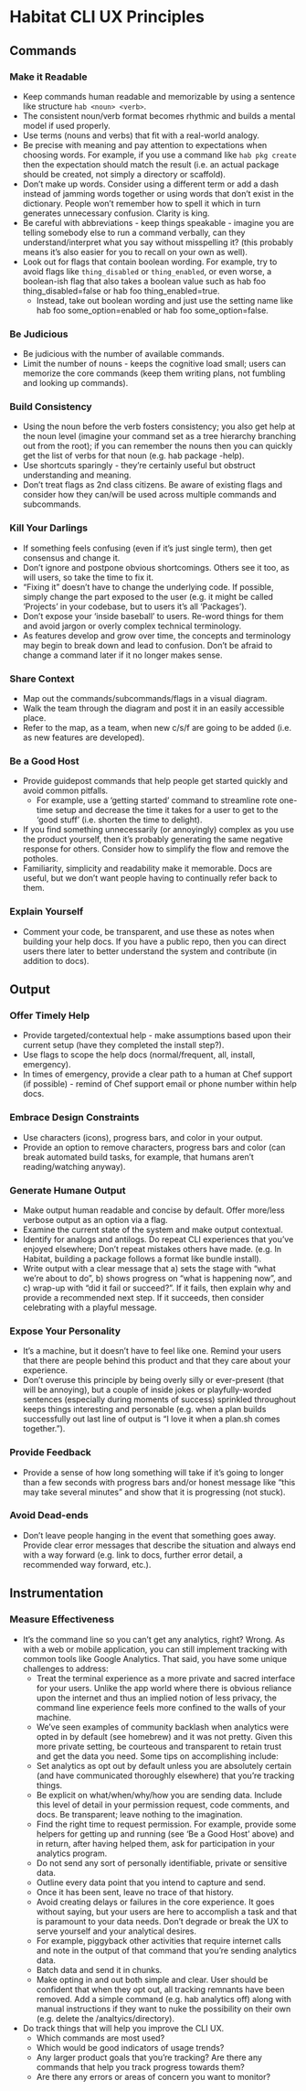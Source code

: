 # Habitat CLI UX Principles

## Commands

### Make it Readable
- Keep commands human readable and memorizable by using a sentence like structure `hab <noun> <verb>`.
- The consistent noun/verb format becomes rhythmic and builds a mental model if used properly.
- Use terms (nouns and verbs) that fit with a real-world analogy.
- Be precise with meaning and pay attention to expectations when choosing words. For example, if you use a command like `hab pkg create` then the expectation should match the result (i.e. an actual package should be created, not simply a directory or scaffold).
- Don’t make up words. Consider using a different term or add a dash instead of jamming words together or using words that don’t exist in the dictionary. People won’t remember how to spell it which in turn generates unnecessary confusion. Clarity is king.
- Be careful with abbreviations - keep things speakable - imagine you are telling somebody else to run a command verbally, can they understand/interpret what you say without misspelling it? (this probably means it’s also easier for you to recall on your own as well).
- Look out for flags that contain boolean wording. For example, try to avoid flags like `thing_disabled` or `thing_enabled`, or even worse, a boolean-ish flag that also takes a boolean value such as hab foo thing_disabled=false or hab foo thing_enabled=true.
  - Instead, take out boolean wording and just use the setting name like hab foo some_option=enabled or hab foo some_option=false.

### Be Judicious
- Be judicious with the number of available commands.
- Limit the number of nouns - keeps the cognitive load small; users can memorize the core commands (keep them writing plans, not fumbling and looking up commands).

### Build Consistency
- Using the noun before the verb fosters consistency; you also get help at the noun level (imagine your command set as a tree hierarchy branching out from the root); if you can remember the nouns then you can quickly get the list of verbs for that noun (e.g. hab package -help).
- Use shortcuts sparingly - they’re certainly useful but obstruct understanding and meaning.
- Don’t treat flags as 2nd class citizens. Be aware of existing flags and consider how they can/will be used across multiple commands and subcommands.

### Kill Your Darlings
- If something feels confusing (even if it’s just single term), then get consensus and change it.
- Don’t ignore and postpone obvious shortcomings. Others see it too, as will users, so take the time to fix it.
- “Fixing it” doesn’t have to change the underlying code. If possible, simply change the part exposed to the user (e.g. it might be called ‘Projects’ in your codebase, but to users it’s all ‘Packages’).
- Don’t expose your ‘inside baseball’ to users. Re-word things for them and avoid jargon or overly complex technical terminology.
- As features develop and grow over time, the concepts and terminology may begin to break down and lead to confusion. Don’t be afraid to change a command later if it no longer makes sense.

### Share Context
- Map out the commands/subcommands/flags in a visual diagram.
- Walk the team through the diagram and post it in an easily accessible place.
- Refer to the map, as a team, when new c/s/f are going to be added (i.e. as new features are developed).

### Be a Good Host
- Provide guidepost commands that help people get started quickly and avoid common pitfalls.
  - For example, use a ‘getting started’ command to streamline rote one-time setup and decrease the time it takes for a user to get to the ‘good stuff’ (i.e. shorten the time to delight).
- If you find something unnecessarily (or annoyingly) complex as you use the product yourself, then it’s probably generating the same negative response for others. Consider how to simplify the flow and remove the potholes.
- Familiarity, simplicity and readability make it memorable. Docs are useful, but we don’t want people having to continually refer back to them.

### Explain Yourself
- Comment your code, be transparent, and use these as notes when building your help docs. If you have a public repo, then you can direct users there later to better understand the system and contribute (in addition to docs).

## Output

### Offer Timely Help
- Provide targeted/contextual help - make assumptions based upon their current setup (have they completed the install step?).
- Use flags to scope the help docs (normal/frequent, all, install, emergency).
- In times of emergency, provide a clear path to a human at Chef support (if possible) - remind of Chef support email or phone number within help docs.

### Embrace Design Constraints
- Use characters (icons), progress bars, and color in your output.
- Provide an option to remove characters, progress bars and color (can break automated build tasks, for example, that humans aren’t reading/watching anyway).

### Generate Humane Output
- Make output human readable and concise by default. Offer more/less verbose output as an option via a flag.
- Examine the current state of the system and make output contextual.
- Identify for analogs and antilogs. Do repeat CLI experiences that you’ve enjoyed elsewhere; Don’t repeat mistakes others have made. (e.g. In Habitat, building a package follows a format like bundle install).
- Write output with a clear message that a) sets the stage with “what we’re about to do”, b) shows progress on “what is happening now”, and c) wrap-up with “did it fail or succeed?”. If it fails, then explain why and provide a recommended next step. If it succeeds, then consider celebrating with a playful message.

### Expose Your Personality
- It’s a machine, but it doesn’t have to feel like one. Remind your users that there are people behind this product and that they care about your experience.
- Don’t overuse this principle by being overly silly or ever-present (that will be annoying), but a couple of inside jokes or playfully-worded sentences (especially during moments of success) sprinkled throughout keeps things interesting and personable (e.g. when a plan builds successfully out last line of output is “I love it when a plan.sh comes together.”).

### Provide Feedback
- Provide a sense of how long something will take if it’s going to longer than a few seconds with progress bars and/or honest message like “this may take several minutes” and show that it is progressing (not stuck).

### Avoid Dead-ends
- Don’t leave people hanging in the event that something goes away. Provide clear error messages that describe the situation and always end with a way forward (e.g. link to docs, further error detail, a recommended way forward, etc.).

## Instrumentation

### Measure Effectiveness
- It’s the command line so you can’t get any analytics, right? Wrong. As with a web or mobile application, you can still implement tracking with common tools like Google Analytics. That said, you have some unique challenges to address:
  - Treat the terminal experience as a more private and sacred interface for your users. Unlike the app world where there is obvious reliance upon the internet and thus an implied notion of less privacy, the command line experience feels more confined to the walls of your machine.
  - We’ve seen examples of community backlash when analytics were opted in by default (see homebrew) and it was not pretty. Given this more private setting, be courteous and transparent to retain trust and get the data you need. Some tips on accomplishing include:
   - Set analytics as opt out by default unless you are absolutely certain (and have communicated thoroughly elsewhere) that you’re tracking things.
   - Be explicit on what/when/why/how you are sending data. Include this level of detail in your permission request, code comments, and docs. Be transparent; leave nothing to the imagination.
   - Find the right time to request permission. For example, provide some helpers for getting up and running (see ‘Be a Good Host’ above) and in return, after having helped them, ask for participation in your analytics program.
   - Do not send any sort of personally identifiable, private or sensitive data.
    - Outline every data point that you intend to capture and send.
    - Once it has been sent, leave no trace of that history.
   - Avoid creating delays or failures in the core experience. It goes without saying, but your users are here to accomplish a task and that is paramount to your data needs. Don’t degrade or break the UX to serve yourself and your analytical desires.
    - For example, piggyback other activities that require internet calls and note in the output of that command that you’re sending analytics data.
    - Batch data and send it in chunks.
   - Make opting in and out both simple and clear. User should be confident that when they opt out, all tracking remnants have been removed. Add a simple command (e.g. hab analytics off) along with manual instructions if they want to nuke the possibility on their own (e.g. delete the /analtyics/directory).
- Do track things that will help you improve the CLI UX.
  - Which commands are most used? 
  - Which would be good indicators of usage trends?
  - Any larger product goals that you’re tracking? Are there any commands that help you track progress towards them?
  - Are there any errors or areas of concern you want to monitor?
